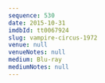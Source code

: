 ```yaml
---
sequence: 530
date: 2015-10-31
imdbId: tt0067924
slug: vampire-circus-1972
venue: null
venueNotes: null
medium: Blu-ray
mediumNotes: null
---
```

